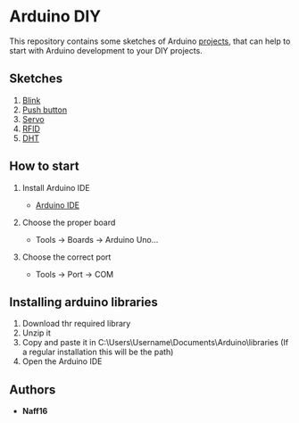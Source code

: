 # Arduino DIY

This repository contains some sketches of Arduino [projects](https://github.com/Naff16/Arduino_DIY/tree/master/DIY), that can help to start with Arduino development to your DIY projects.

## Sketches
1. [Blink](https://github.com/Naff16/Arduino_DIY/tree/master/DIY/Blink_DIY)
2. [Push button](https://github.com/Naff16/Arduino_DIY/tree/master/DIY/Push_Button_DIY)
3. [Servo](https://github.com/Naff16/Arduino_DIY/tree/master/DIY/RFID_DIY)
4. [RFID](https://github.com/Naff16/Arduino_DIY/tree/master/DIY/RFID_DIY)
5. [DHT](https://github.com/Naff16/Arduino_DIY/tree/master/DIY/DHT_DIY)

## How to start
1. Install Arduino IDE
	- [Arduino IDE](https://www.arduino.cc/en/Main/Software)

2. Choose the proper board
	- Tools -> Boards -> Arduino Uno...
3. Choose the correct port
	- Tools -> Port -> COM

## Installing arduino libraries
1. Download thr required library
2. Unzip it
3. Copy and paste it in C:\Users\Username\Documents\Arduino\libraries (If a regular installation this will be the path)
4. Open the Arduino IDE

## Authors

* **Naff16**
